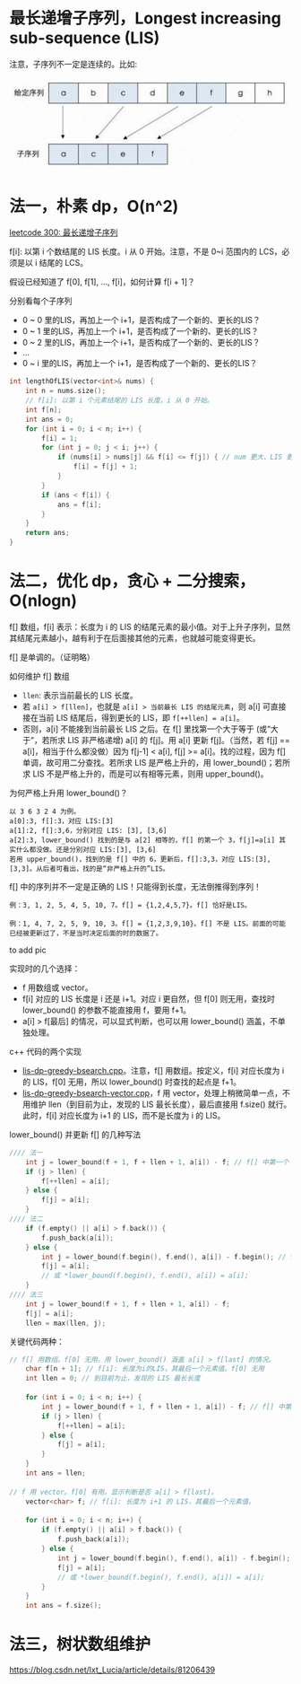 # 最长递增子序列，Longest increasing sub-sequence (LIS)

注意，子序列不一定是连续的。比如:

![sub-sequence](pics/lis-sub-seq.png)

# 法一，朴素 dp，O(n^2)

[leetcode 300: 最长递增子序列](https://leetcode.cn/problems/longest-increasing-subsequence)

f[i]: 以第 i 个数结尾的 LIS 长度。i 从 0 开始。注意，不是 0~i 范围内的 LCS，必须是以 i 结尾的 LCS。

假设已经知道了 f[0], f[1], …, f[i]，如何计算 f[i + 1]？

分别看每个子序列
* 0 ~ 0 里的LIS，再加上一个 i+1，是否构成了一个新的、更长的LIS？
* 0 ~ 1 里的LIS，再加上一个 i+1，是否构成了一个新的、更长的LIS？
* 0 ~ 2 里的LIS，再加上一个 i+1，是否构成了一个新的、更长的LIS？
* …
* 0 ~ i 里的LIS，再加上一个 i+1，是否构成了一个新的、更长的LIS？

```cpp
int lengthOfLIS(vector<int>& nums) {
    int n = nums.size();
    // f[i]: 以第 i 个元素结尾的 LIS 长度。i 从 0 开始。
    int f[n];
    int ans = 0;
    for (int i = 0; i < n; i++) {
        f[i] = 1;
        for (int j = 0; j < i; j++) {
            if (nums[i] > nums[j] && f[i] <= f[j]) { // num 更大、LIS 更短，则更新
                f[i] = f[j] + 1;
            }
        }
        if (ans < f[i]) {
            ans = f[i];
        }
    }
    return ans;
}
```

# 法二，优化 dp，贪心 + 二分搜索，O(nlogn)

f[] 数组，f[i] 表示：长度为 i 的 LIS 的结尾元素的最小值。对于上升子序列，显然其结尾元素越小，越有利于在后面接其他的元素，也就越可能变得更长。

f[] 是单调的。（证明略）

如何维护 f[] 数组
* `llen`: 表示当前最长的 LIS 长度。
* 若 `a[i] > f[llen]`，也就是 `a[i] > 当前最长 LIS 的结尾元素`，则 a[i] 可直接接在当前 LIS 结尾后，得到更长的 LIS，即 `f[++llen] = a[i]`。
* 否则，a[i] 不能接到当前最长 LIS 之后。在 f[] 里找第一个大于等于 (或“大于”，若所求 LIS 非严格递增) a[i] 的 f[j]。用 a[i] 更新 f[j]。（当然，若 f[j] == a[i]，相当于什么都没做）因为 f[j-1] < a[i], f[j] >= a[i]。找的过程，因为 f[] 单调，故可用二分查找。若所求 LIS 是严格上升的，用 lower_bound()；若所求 LIS 不是严格上升的，而是可以有相等元素，则用 upper_bound()。

为何严格上升用 lower_bound()？

```
以 3 6 3 2 4 为例。
a[0]:3, f[]:3，对应 LIS:[3]
a[1]:2, f[]:3,6，分别对应 LIS: [3], [3,6]
a[2]:3, lower_bound() 找到的是与 a[2] 相等的，f[] 的第一个 3，f[j]=a[i] 其实什么都没做。还是分别对应 LIS:[3], [3,6]
若用 upper_bound()，找到的是 f[] 中的 6，更新后，f[]:3,3，对应 LIS:[3], [3,3]。从后者可看出，找的是“非严格上升的”LIS。
```

f[] 中的序列并不一定是正确的 LIS！只能得到长度，无法倒推得到序列！

```
例：3, 1, 2, 5, 4, 5, 10, 7。f[] = {1,2,4,5,7}。f[] 恰好是LIS。

例：1, 4, 7, 2, 5, 9, 10, 3。f[] = {1,2,3,9,10}。f[] 不是 LIS。前面的可能已经被更新过了，不是当时决定后面的时的数据了。
```

to add pic

实现时的几个选择：
* f 用数组或 vector。
* f[i] 对应的 LIS 长度是 i 还是 i+1。对应 i 更自然，但 f[0] 则无用，查找时 lower_bound() 的参数不能直接用 f，要用 f+1。
* a[i] > f[最后] 的情况，可以显式判断，也可以用 lower_bound() 涵盖，不单独处理。

c++ 代码的两个实现
* [lis-dp-greedy-bsearch.cpp](code/lis-dp-greedy-bsearch.cpp)。注意，f[] 用数组。按定义，f[i] 对应长度为 i 的 LIS，f[0] 无用，所以 lower_bound() 时查找的起点是 f+1。
* [lis-dp-greedy-bsearch-vector.cpp](code/lis-dp-greedy-bsearch-vector.cpp)，f 用 vector，处理上稍微简单一点，不用维护 llen（到目前为止，发现的 LIS 最长长度），最后直接用 f.size() 就行。此时，f[i] 对应长度为 i+1 的 LIS，而不是长度为 i 的 LIS。

lower_bound() 并更新 f[] 的几种写法

```cpp
//// 法一
    int j = lower_bound(f + 1, f + llen + 1, a[i]) - f; // f[] 中第一个 >= a[i] 的
    if (j > llen) {
        f[++llen] = a[i];
    } else {
        f[j] = a[i];
    }
//// 法二
    if (f.empty() || a[i] > f.back()) {
        f.push_back(a[i]);
    } else {
        int j = lower_bound(f.begin(), f.end(), a[i]) - f.begin(); // f[] 中第一个 >= a[i] 的
        f[j] = a[i];
        // 或 *lower_bound(f.begin(), f.end(), a[i]) = a[i];
    }
//// 法三
    int j = lower_bound(f + 1, f + llen + 1, a[i]) - f;
    f[j] = a[i];
    llen = max(llen, j);
```

关键代码两种：
```cpp
// f[] 用数组。f[0] 无用。用 lower_bound() 涵盖 a[i] > f[last] 的情况。
    char f[n + 1]; // f[i]: 长度为i的LIS，其最后一个元素值。f[0] 无用
    int llen = 0; // 到目前为止，发现的 LIS 最长长度

    for (int i = 0; i < n; i++) {
        int j = lower_bound(f + 1, f + llen + 1, a[i]) - f; // f[] 中第一个 >= a[i] 的
        if (j > llen) {
            f[++llen] = a[i];
        } else {
            f[j] = a[i];
        }
    }
    int ans = llen;

// f 用 vector。f[0] 有用。显示判断是否 a[i] > f[last]。
    vector<char> f; // f[i]: 长度为 i+1 的 LIS，其最后一个元素值。

    for (int i = 0; i < n; i++) {
        if (f.empty() || a[i] > f.back()) {
            f.push_back(a[i]);
        } else {
            int j = lower_bound(f.begin(), f.end(), a[i]) - f.begin(); // f[] 中第一个 >= a[i] 的
            f[j] = a[i];
            // 或 *lower_bound(f.begin(), f.end(), a[i]) = a[i];
        }
    }
    int ans = f.size();
```

# 法三，树状数组维护

https://blog.csdn.net/lxt_Lucia/article/details/81206439




